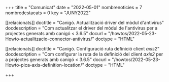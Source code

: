 +++
title             = "Comunicat"
date	 	  	  = "2022-05-01"
nombrenoticies    = 7
nombredestacats   = 0
key 		  	  = "JUNY2022"

[[relacionats]]
doctitle          = "Canigó. Actualització driver del mòdul d'antivirus"
docdescription    = "Com actualitzar el driver del mòdul de l'antivirus per a projectes generats amb canigó < 3.6.5"
docurl            = "/howtos/2022-05-23-Howto-actualitzacio-connector-antivirus/"
doctype           = "HTML"

[[relacionats]]
doctitle          = "Canigó. Configuració ruta definició client *axis2*"
docdescription    = "Com configurar la ruta de la definició del client *axis2* per a projectes generats amb canigó < 3.6.5"
docurl            = "/howtos/2022-05-23-Howto-pica-axis-definition-location/"
doctype           = "HTML"

+++